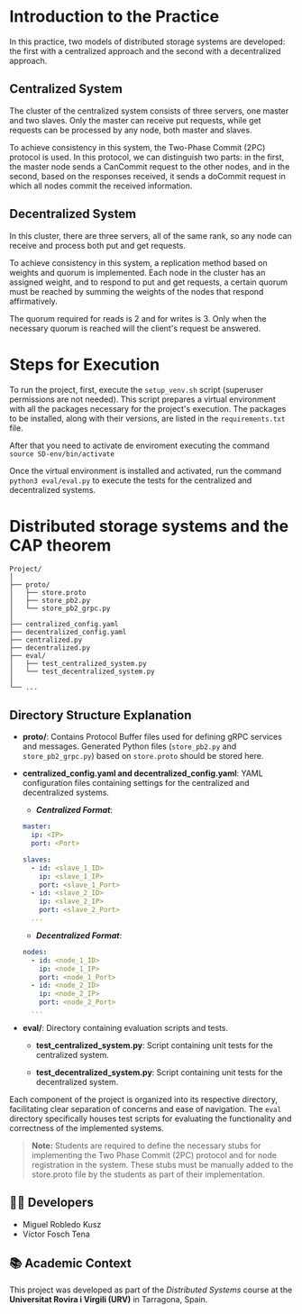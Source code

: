 # Introduction to the Practice

In this practice, two models of distributed storage systems are developed: the first with a centralized approach and the second with a decentralized approach.

## Centralized System

The cluster of the centralized system consists of three servers, one master and two slaves. Only the master can receive put requests, while get requests can be processed by any node, both master and slaves.

To achieve consistency in this system, the Two-Phase Commit (2PC) protocol is used. In this protocol, we can distinguish two parts: in the first, the master node sends a CanCommit request to the other nodes, and in the second, based on the responses received, it sends a doCommit request in which all nodes commit the received information.

## Decentralized System

In this cluster, there are three servers, all of the same rank, so any node can receive and process both put and get requests.

To achieve consistency in this system, a replication method based on weights and quorum is implemented. Each node in the cluster has an assigned weight, and to respond to put and get requests, a certain quorum must be reached by summing the weights of the nodes that respond affirmatively.

The quorum required for reads is 2 and for writes is 3. Only when the necessary quorum is reached will the client's request be answered.

# Steps for Execution

To run the project, first, execute the `setup_venv.sh` script (superuser permissions are not needed). This script prepares a virtual environment with all the packages necessary for the project's execution. The packages to be installed, along with their versions, are listed in the `requirements.txt` file.

After that you need to activate de enviroment executing the command `source SD-env/bin/activate`

Once the virtual environment is installed and activated, run the command `python3 eval/eval.py` to execute the tests for the centralized and decentralized systems.


# Distributed storage systems and the CAP theorem

```
Project/
│
├── proto/
│   ├── store.proto
│   ├── store_pb2.py
│   └── store_pb2_grpc.py
│
├── centralized_config.yaml
├── decentralized_config.yaml
├── centralized.py
├── decentralized.py
├── eval/
│   ├── test_centralized_system.py
│   └── test_decentralized_system.py
│
└── ...
```

## Directory Structure Explanation

- **proto/**: Contains Protocol Buffer files used for defining gRPC services and messages. Generated Python files (`store_pb2.py` and `store_pb2_grpc.py`) based on `store.proto` should be stored here.

- **centralized_config.yaml and decentralized_config.yaml**: YAML configuration files containing settings for the centralized and decentralized systems.

    - ***Centralized Format***: 

    ```yaml
    master:
      ip: <IP>
      port: <Port>

    slaves:
      - id: <slave_1_ID>
        ip: <slave_1_IP>
        port: <slave_1_Port>
      - id: <slave_2_ID>
        ip: <slave_2_IP>
        port: <slave_2_Port>
      ...
    ```

    - ***Decentralized Format***: 

    ```yaml
    nodes:
      - id: <node_1_ID>
        ip: <node_1_IP>
        port: <node_1_Port>
      - id: <node_2_ID>
        ip: <node_2_IP>
        port: <node_2_Port>
      ...
    ```

- **eval/**: Directory containing evaluation scripts and tests.

  - **test_centralized_system.py**: Script containing unit tests for the centralized system.
  
  - **test_decentralized_system.py**: Script containing unit tests for the decentralized system.

Each component of the project is organized into its respective directory, facilitating clear separation of concerns and ease of navigation. The `eval` directory specifically houses test scripts for evaluating the functionality and correctness of the implemented systems.

> **Note:** Students are required to define the necessary stubs for implementing the Two Phase Commit (2PC) protocol and for node registration in the system. These stubs must be manually added to the store.proto file by the students as part of their implementation.
> 

## 👨‍💻 Developers

- Miguel Robledo Kusz  
- Víctor Fosch Tena

## 📚 Academic Context

This project was developed as part of the *Distributed Systems* course at the **Universitat Rovira i Virgili (URV)** in Tarragona, Spain.
